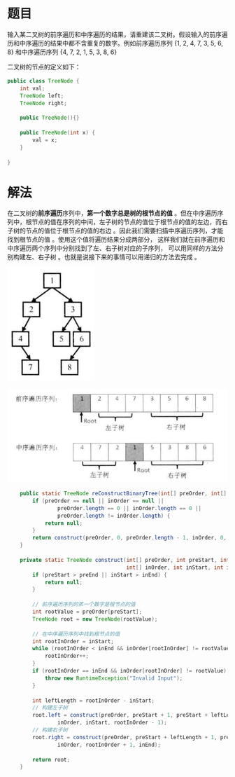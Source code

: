 # 题目

输入某二叉树的前序遍历和中序遍历的结果，请重建该二叉树。假设输入的前序遍历和中序遍历的结果中都不含重复的数字。例如前序遍历序列 {1, 2, 4, 7, 3, 5, 6, 8} 和中序遍历序列 {4, 7, 2, 1, 5, 3, 8, 6}

二叉树的节点的定义如下：

```java
public class TreeNode {
    int val;
    TreeNode left;
    TreeNode right;

    public TreeNode(){}

    public TreeNode(int x) {
        val = x;
    }

}
```

# 解法

在二叉树的**前序遍历**序列中，**第一个数字总是树的根节点的值** 。但在中序遍历序列中，根节点的值在序列的中间，左子树的节点的值位于根节点的值的左边，而右子树的节点的值位于根节点的值的右边 。因此我们需要扫描中序遍历序列，才能找到根节点的值 。使用这个值将遍历结果分成两部分， 这样我们就在前序遍历和中序遍历两个序列中分别找到了左、右子树对应的子序列， 可以用同样的方法分别构建左、右子树 。也就是说接下来的事情可以用递归的方法去完成 。

![image-20220225230426518](7.重建二叉树.assets/image-20220225230426518.png)

![image-20220225230438498](7.重建二叉树.assets/image-20220225230438498.png)

```java
    public static TreeNode reConstructBinaryTree(int[] preOrder, int[] inOrder) {
        if (preOrder == null || inOrder == null ||
                preOrder.length == 0 || inOrder.length == 0 ||
                preOrder.length != inOrder.length) {
            return null;
        }
        return construct(preOrder, 0, preOrder.length - 1, inOrder, 0, inOrder.length - 1);
    }

    private static TreeNode construct(int[] preOrder, int preStart, int preEnd,
                                      int[] inOrder, int inStart, int inEnd) {
        if (preStart > preEnd || inStart > inEnd) {
            return null;
        }

        // 前序遍历序列的笫一个数字是根节点的值
        int rootValue = preOrder[preStart];
        TreeNode root = new TreeNode(rootValue);

        // 在中序遍历序列中找到根节点的值
        int rootInOrder = inStart;
        while (rootInOrder < inEnd && inOrder[rootInOrder] != rootValue) {
            rootInOrder++;
        }
        if (rootInOrder == inEnd && inOrder[rootInOrder] != rootValue) {
            throw new RuntimeException("Invalid Input");
        }

        int leftLength = rootInOrder - inStart;
        // 构建左子树
        root.left = construct(preOrder, preStart + 1, preStart + leftLength,
                inOrder, inStart, rootInOrder - 1);
        // 构建右子树
        root.right = construct(preOrder, preStart + leftLength + 1, preEnd,
                inOrder, rootInOrder + 1, inEnd);

        return root;
    }
```


